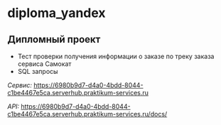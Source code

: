 # diploma_yandex
## Дипломный проект
* Тест проверки получения информации о заказе по треку заказа сервиса Самокат 
* SQL запросы

*Сервис:* https://6980b9d7-d4a0-4bdd-8044-c1be4467e5ca.serverhub.praktikum-services.ru

*API:* https://6980b9d7-d4a0-4bdd-8044-c1be4467e5ca.serverhub.praktikum-services.ru/docs/
